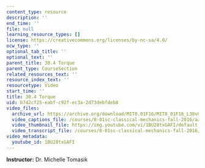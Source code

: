 ```yaml
---
content_type: resource
description: ''
end_time: ''
file: null
learning_resource_types: []
license: https://creativecommons.org/licenses/by-nc-sa/4.0/
ocw_type: ''
optional_tab_title: ''
optional_text: ''
parent_title: 30.4 Torque
parent_type: CourseSection
related_resources_text: ''
resource_index_text: ''
resourcetype: Video
start_time: ''
title: 30.4 Torque
uid: b742cf25-eabf-c92f-ec3a-2d73debfdeb8
video_files:
  archive_url: https://archive.org/download/MIT8.01F16/MIT8_01F16_L30v04_360p.mp4
  video_captions_file: /courses/8-01sc-classical-mechanics-fall-2016/aa5ba100eca25b728e56040128de6512_1BU28txGAFI.vtt
  video_thumbnail_file: https://img.youtube.com/vi/1BU28txGAFI/default.jpg
  video_transcript_file: /courses/8-01sc-classical-mechanics-fall-2016/cf03c05682d1451bc928a4dba047b705_1BU28txGAFI.pdf
video_metadata:
  youtube_id: 1BU28txGAFI
---
```


**Instructor:** Dr. Michelle Tomasik

